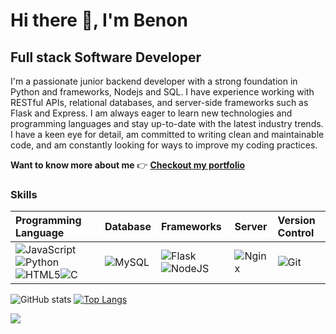 # Hi there 👋, I'm Benon
## Full stack Software Developer
I'm a passionate junior backend developer with a strong foundation in Python and frameworks, Nodejs and SQL. I have experience working with RESTful APIs, relational databases, and server-side frameworks such as Flask and Express.
I am always eager to learn new technologies and programming languages and stay up-to-date with the latest industry trends. I have a keen eye for detail, am committed to writing clean and maintainable code, and am constantly looking for ways to improve my coding practices.

**Want to know more about me** 👉 [**Checkout my portfolio**](https://)

### Skills
| Programming Language | Database | Frameworks | Server | Version Control
|:---------------------|:---------|:------------|:-------|:-------------|
| ![JavaScript](https://img.shields.io/badge/javascript-%23323330.svg?style=for-the-badge&logo=javascript&logoColor=%23F7DF1E)![Python](https://img.shields.io/badge/python-3670A0?style=for-the-badge&logo=python&logoColor=ffdd54)![HTML5](https://img.shields.io/badge/html5-%23E34F26.svg?style=for-the-badge&logo=html5&logoColor=white)![C](https://img.shields.io/badge/c-%2300599C.svg?style=for-the-badge&logo=c&logoColor=white)| ![MySQL](https://img.shields.io/badge/mysql-%2300f.svg?style=for-the-badge&logo=mysql&logoColor=white)| ![Flask](https://img.shields.io/badge/flask-%23000.svg?style=for-the-badge&logo=flask&logoColor=white)![NodeJS](https://img.shields.io/badge/node.js-6DA55F?style=for-the-badge&logo=node.js&logoColor=white)| ![Nginx](https://img.shields.io/badge/nginx-%23009639.svg?style=for-the-badge&logo=nginx&logoColor=white) | ![Git](https://img.shields.io/badge/git-%23F05033.svg?style=for-the-badge&logo=git&logoColor=white)

![GitHub stats](https://github-readme-stats.vercel.app/api?username=Benonking&show_icons=true)  [![Top Langs](https://github-readme-stats.vercel.app/api/top-langs/?username=Benonking&layout=compact)](https://github.com/anuraghazra/github-readme-stats)

![](https://komarev.com/ghpvc/?username=Benonking&color=green)
